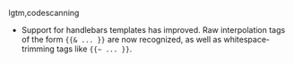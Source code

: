 lgtm,codescanning
* Support for handlebars templates has improved. Raw interpolation tags of the form `{{& ... }}` are now recognized,
  as well as whitespace-trimming tags like `{{~ ... }}`.
